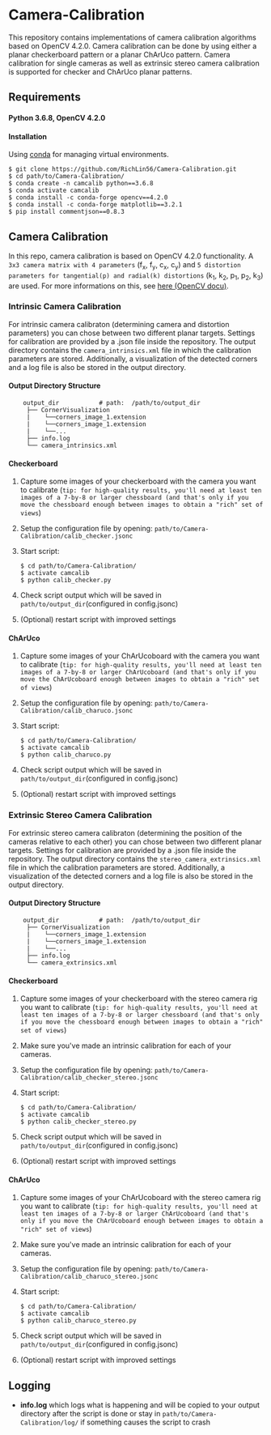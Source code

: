 # Camera-Calibration
This repository contains implementations of camera calibration algorithms based on OpenCV 4.2.0. Camera calibration can be done by using either a planar checkerboard pattern or a planar ChArUco pattern. Camera calibration for single cameras as well as extrinsic stereo camera calibration is supported for checker and ChArUco planar patterns.
## Requirements
#### Python 3.6.8, OpenCV 4.2.0

#### Installation
Using [conda](https://docs.conda.io/en/latest/miniconda.html) for managing virtual environments.

    $ git clone https://github.com/RichLin56/Camera-Calibration.git
    $ cd path/to/Camera-Calibration/
    $ conda create -n camcalib python==3.6.8
    $ conda activate camcalib
    $ conda install -c conda-forge opencv==4.2.0
    $ conda install -c conda-forge matplotlib==3.2.1
    $ pip install commentjson==0.8.3

## Camera Calibration
In this repo, camera calibration is based on OpenCV 4.2.0 functionality. A `3x3 camera matrix with 4 parameters` (f<sub>x</sub>, f<sub>y</sub>, c<sub>x</sub>, c<sub>y</sub>) and `5 distortion parameters for tangential(p) and radial(k) distortions` (k<sub>1</sub>, k<sub>2</sub>, p<sub>1</sub>, p<sub>2</sub>, k<sub>3</sub>) are used. For more informations on this, see [here (OpenCV docu)](https://docs.opencv.org/4.2.0/d9/d0c/group__calib3d.html).
### Intrinsic Camera Calibration
For intrinsic camera calibraton (determining camera and distortion parameters) you can chose between two different planar targets.
Settings for calibration are provided by a .json file inside the repository.
The output directory contains the `camera_intrinsics.xml` file in which the calibration parameters are stored. Additionally, a visualization of the detected corners and a log file is also be stored in the output directory.
#### Output Directory Structure
        output_dir           # path:  /path/to/output_dir
         ├── CornerVisualization         
         |    └──corners_image_1.extension
         |    └──corners_image_1.extension
         |    └──...
         ├── info.log
         └── camera_intrinsics.xml
#### Checkerboard
 1. Capture some images of your checkerboard with the camera you want to calibrate (`tip: for high-quality results, you'll need at least ten images of a 7-by-8 or larger chessboard (and that's only if you move the chessboard enough between images to obtain a "rich" set of views`)
 2. Setup the configuration file by opening: `path/to/Camera-Calibration/calib_checker.jsonc`
 3. Start script:

        $ cd path/to/Camera-Calibration/
        $ activate camcalib
        $ python calib_checker.py
        
 4. Check script output which will be saved in `path/to/output_dir`(configured in config.jsonc)
 5. (Optional) restart script with improved settings

#### ChArUco
 1. Capture some images of your ChArUcoboard with the camera you want to calibrate (`tip: for high-quality results, you'll need at least ten images of a 7-by-8 or larger ChArUcoboard (and that's only if you move the ChArUcoboard enough between images to obtain a "rich" set of views`)
 2. Setup the configuration file by opening: `path/to/Camera-Calibration/calib_charuco.jsonc`
 3. Start script:

        $ cd path/to/Camera-Calibration/
        $ activate camcalib
        $ python calib_charuco.py
        
 4. Check script output which will be saved in `path/to/output_dir`(configured in config.jsonc)
 5. (Optional) restart script with improved settings

### Extrinsic Stereo Camera Calibration
For extrinsic stereo camera calibraton (determining the position of the cameras relative to each other) you can chose between two different planar targets. Settings for calibration are provided by a .json file inside the repository.
The output directory contains the `stereo_camera_extrinsics.xml` file in which the calibration parameters are stored. Additionally, a visualization of the detected corners and a log file is also be stored in the output directory.
#### Output Directory Structure
        output_dir           # path:  /path/to/output_dir
         ├── CornerVisualization         
         |    └──corners_image_1.extension
         |    └──corners_image_1.extension
         |    └──...
         ├── info.log
         └── camera_extrinsics.xml

#### Checkerboard
 1. Capture some images of your checkerboard with the stereo camera rig you want to calibrate (`tip: for high-quality results, you'll need at least ten images of a 7-by-8 or larger chessboard (and that's only if you move the chessboard enough between images to obtain a "rich" set of views`)
 2. Make sure you've made an intrinsic calibration for each of your cameras.
 3. Setup the configuration file by opening: `path/to/Camera-Calibration/calib_checker_stereo.jsonc`
 4. Start script:

        $ cd path/to/Camera-Calibration/
        $ activate camcalib
        $ python calib_checker_stereo.py
        
 5. Check script output which will be saved in `path/to/output_dir`(configured in config.jsonc)
 6. (Optional) restart script with improved settings

#### ChArUco
 1. Capture some images of your ChArUcoboard with the stereo camera rig you want to calibrate (`tip: for high-quality results, you'll need at least ten images of a 7-by-8 or larger ChArUcoboard (and that's only if you move the ChArUcoboard enough between images to obtain a "rich" set of views`)
 2. Make sure you've made an intrinsic calibration for each of your cameras.
 3. Setup the configuration file by opening: `path/to/Camera-Calibration/calib_charuco_stereo.jsonc`
 4. Start script:

        $ cd path/to/Camera-Calibration/
        $ activate camcalib
        $ python calib_charuco_stereo.py
        
 5. Check script output which will be saved in `path/to/output_dir`(configured in config.jsonc)
 6. (Optional) restart script with improved settings

## Logging
- __info.log__ which logs what is happening and will be copied to your output directory after the script is done or stay in `path/to/Camera-Calibration/log/` if something causes the script to crash



